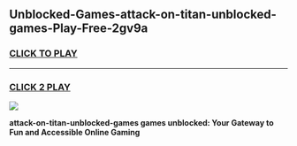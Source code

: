 
## Unblocked-Games-attack-on-titan-unblocked-games-Play-Free-2gv9a
<h3>
<a href="https://premium76.site?title=attack-on-titan-unblocked-games&ref=10A">CLICK TO PLAY</a></h3>
<hr>

<h3>
<a href="https://premium76.site?title=attack-on-titan-unblocked-games&ref=10A">CLICK 2 PLAY</a>
  
</h3>

<a href="https://premium76.site?title=attack-on-titan-unblocked-games&ref=10A"><img src="https://clearcache.store/games.png"></a>


**attack-on-titan-unblocked-games games unblocked: Your Gateway to Fun and Accessible Online Gaming**
